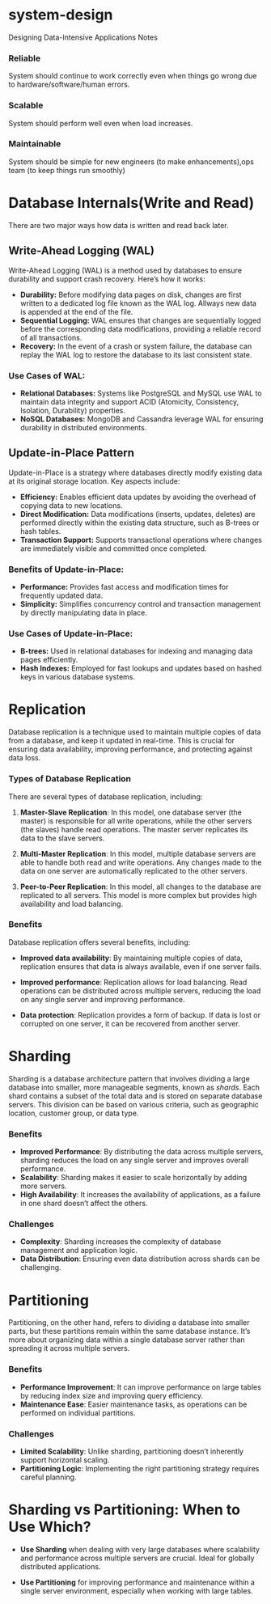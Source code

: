 # system-design
Designing Data-Intensive Applications Notes

### Reliable
  System should continue to work correctly even when things go wrong due to hardware/software/human errors.
### Scalable
  System should perform well even when load increases.
### Maintainable
  System should be simple for new engineers (to make enhancements),ops team (to keep things run smoothly)

# Database Internals(Write and Read)
There are two major ways how data is written and read back later.

## Write-Ahead Logging (WAL)
Write-Ahead Logging (WAL) is a method used by databases to ensure durability and support crash recovery. Here’s how it works:

- **Durability:** Before modifying data pages on disk, changes are first written to a dedicated log file known as the WAL log. Allways new data is appended at the end of the file.
- **Sequential Logging:** WAL ensures that changes are sequentially logged before the corresponding data modifications, providing a reliable record of all transactions.
- **Recovery:** In the event of a crash or system failure, the database can replay the WAL log to restore the database to its last consistent state.

### Use Cases of WAL:
- **Relational Databases:** Systems like PostgreSQL and MySQL use WAL to maintain data integrity and support ACID (Atomicity, Consistency, Isolation, Durability) properties.
- **NoSQL Databases:** MongoDB and Cassandra leverage WAL for ensuring durability in distributed environments.

## Update-in-Place Pattern

Update-in-Place is a strategy where databases directly modify existing data at its original storage location. Key aspects include:

- **Efficiency:** Enables efficient data updates by avoiding the overhead of copying data to new locations.
- **Direct Modification:** Data modifications (inserts, updates, deletes) are performed directly within the existing data structure, such as B-trees or hash tables.
- **Transaction Support:** Supports transactional operations where changes are immediately visible and committed once completed.

### Benefits of Update-in-Place:
- **Performance:** Provides fast access and modification times for frequently updated data.
- **Simplicity:** Simplifies concurrency control and transaction management by directly manipulating data in place.

### Use Cases of Update-in-Place:
- **B-trees:** Used in relational databases for indexing and managing data pages efficiently.
- **Hash Indexes:** Employed for fast lookups and updates based on hashed keys in various database systems.

  
# Replication
Database replication is a technique used to maintain multiple copies of data from a database, and keep it updated in real-time. This is crucial for ensuring data availability, improving performance, and protecting against data loss.

### Types of Database Replication
There are several types of database replication, including:

1. **Master-Slave Replication**: In this model, one database server (the master) is responsible for all write operations, while the other servers (the slaves) handle read operations. The master server replicates its data to the slave servers.

2. **Multi-Master Replication**: In this model, multiple database servers are able to handle both read and write operations. Any changes made to the data on one server are automatically replicated to the other servers.

3. **Peer-to-Peer Replication**: In this model, all changes to the database are replicated to all servers. This model is more complex but provides high availability and load balancing.

### Benefits

Database replication offers several benefits, including:

- **Improved data availability**: By maintaining multiple copies of data, replication ensures that data is always available, even if one server fails.

- **Improved performance**: Replication allows for load balancing. Read operations can be distributed across multiple servers, reducing the load on any single server and improving performance.

- **Data protection**: Replication provides a form of backup. If data is lost or corrupted on one server, it can be recovered from another server.

# Sharding
Sharding is a database architecture pattern that involves dividing a large database into smaller, more manageable segments, known as *shards*. Each shard contains a subset of the total data and is stored on separate database servers. This division can be based on various criteria, such as geographic location, customer group, or data type.

### **Benefits**
- **Improved Performance**: By distributing the data across multiple servers, sharding reduces the load on any single server and improves overall performance.
- **Scalability**: Sharding makes it easier to scale horizontally by adding more servers.
- **High Availability**: It increases the availability of applications, as a failure in one shard doesn’t affect the others.

### **Challenges**
- **Complexity**: Sharding increases the complexity of database management and application logic.
- **Data Distribution**: Ensuring even data distribution across shards can be challenging.

# Partitioning
Partitioning, on the other hand, refers to dividing a database into smaller parts, but these partitions remain within the same database instance. It’s more about organizing data within a single database server rather than spreading it across multiple servers.

### **Benefits**
- **Performance Improvement**: It can improve performance on large tables by reducing index size and improving query efficiency.
- **Maintenance Ease**: Easier maintenance tasks, as operations can be performed on individual partitions.

### **Challenges**

- **Limited Scalability**: Unlike sharding, partitioning doesn’t inherently support horizontal scaling.
- **Partitioning Logic**: Implementing the right partitioning strategy requires careful planning.

# Sharding vs Partitioning: When to Use Which?
- **Use Sharding** when dealing with very large databases where scalability and performance across multiple servers are crucial. Ideal for globally distributed applications.

- **Use Partitioning** for improving performance and maintenance within a single server environment, especially when working with large tables.

                                


